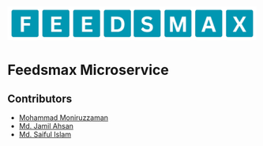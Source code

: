 ![Logo](gitsrc/Logo.png)

# Feedsmax Microservice


## Contributors
- [Mohammad Moniruzzaman](https://github.com/mzshovon)
- [Md. Jamil Ahsan](https://github.com/jamilcse13)
- [Md. Saiful Islam](https://github.com/saifultechie)
